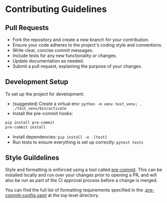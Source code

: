 # Contributing Guidelines

## Pull Requests

* Fork the repository and create a new branch for your contribution.
* Ensure your code adheres to the project's coding style and conventions.
* Write clear, concise commit messages.
* Include tests for any new functionality or changes.
* Update documentation as needed.
* Submit a pull request, explaining the purpose of your changes.

## Development Setup

To set up the project for development:

* (suggested) Create a virtual env: `python -m venv test_venv; . ./test_venv/bin/activate`
* Install the pre-commit hooks:
```bash
pip install pre-commit
pre-commit install
```
* Install dependencies: `pip install -e .[test]`
* Run tests to ensure everything is set up correctly: `pytest tests`

## Style Guildelines

Style and formatting is enforced using a tool called [pre-commit](https://pre-commit.com/). This can be installed locally and run over your changes prior to opening a PR, and will also be run as part of the CI approval process before a change is merged.

You can find the full list of formatting requirements specified in the .[pre-commit-config.yaml](./.pre-commit-config.yaml) at the top level directory.
